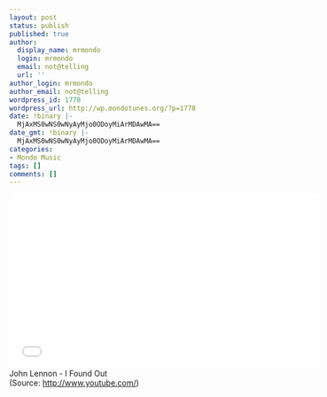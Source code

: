```yaml
---
layout: post
status: publish
published: true
author:
  display_name: mrmondo
  login: mrmondo
  email: not@telling
  url: ''
author_login: mrmondo
author_email: not@telling
wordpress_id: 1778
wordpress_url: http://wp.mondotunes.org/?p=1778
date: !binary |-
  MjAxMS0wNS0wNyAyMjo0ODoyMiArMDAwMA==
date_gmt: !binary |-
  MjAxMS0wNS0wNyAyMjo0ODoyMiArMDAwMA==
categories:
- Mondo Music
tags: []
comments: []
---
```

<iframe width="560" height="315" src="//www.youtube.com/embed/-jKZEvwKzj8" frameborder="0"> </iframe>
John Lennon - I Found Out
<div class="attribution">(<span>Source:</span> <a href="http://www.youtube.com/">http://www.youtube.com/</a>)</div>
